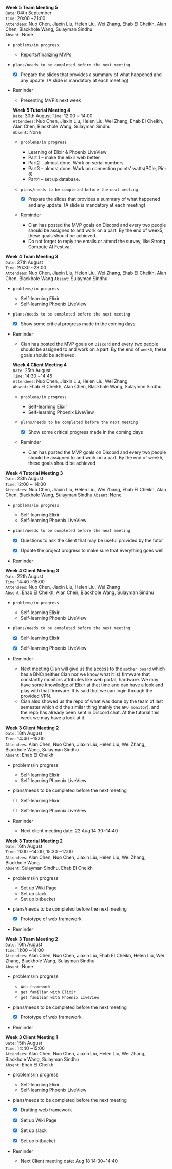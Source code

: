 
**Week 5 Team Meeting 5**  
`Date`: 04th September  
`Time`: 20:00 ~21:00  
`Attendees`: Nuo Chen, Jiaxin Liu, Helen Liu, Wei Zhang, Ehab EI Cheikh, Alan Chen, Blackhole Wang, Sulayman Sindhu  
`Absent`: None


- `problems/in progress`
    -	Reports/finalizing MVPs


- `plans/needs to be completed before the next meeting`
    - [x] Prepare the slides that provides a summary of what happened and any update. (A slide is mandatory at each meeting)

- Reminder
  -	Presenting MVP’s next week

  **Week 5 Tutorial Meeting 4**  
  `Date`: 30th August
  `Time`: 12:00 ~ 14:00  
  `Attendees`: Nuo Chen, Jiaxin Liu, Helen Liu, Wei Zhang, Ehab EI Cheikh, Alan Chen, Blackhole Wang, Sulayman Sindhu  
  `Absent`: None


  - `problems/in progress`
      -	Learning of Elixir & Phoenix LiveView
      - Part 1 – make the elixir web better.
      - Part2 – almost done. Work on serial numbers.
      - Part3 – almost done. Work on connection points’ watts(PCIe, Pin-8)
      - Part4 – set up database.



  - `plans/needs to be completed before the next meeting`
      - [x] Prepare the slides that provides a summary of what happened and any update. (A slide is mandatory at each meeting)

  - Reminder
    -	Cian has posted the MVP goals on Discord and every two people should be assigned to and work on a part. By the end of week5, these goals should be achieved.
    - Do not forget to reply the emails or attend the survey, like Strong Compute AI Festival.

**Week 4 Team Meeting 3**  
`Date`: 27th August  
`Time`: 20:30 ~23:00  
`Attendees`: Nuo Chen, Jiaxin Liu, Helen Liu, Wei Zhang, Ehab EI Cheikh, Alan Chen, Blackhole Wang
`Absent`: Sulayman Sindhu  


- `problems/in progress`
    -	Self-learning Elixir
    -	Self-learning Phoenix LiveView


- `plans/needs to be completed before the next meeting`
    - [x] Show some critical progress made in the coming days

- Reminder
  -	Cian has posted the MVP goals on `Discord` and every two people should be assigned to and work on a part. By the end of `week5`, these goals should be achieved.

  **Week 4 Client Meeting 4**  
  `Date`: 25th August  
  `Time`: 14:30 ~14:45  
  `Attendees`: Nuo Chen, Jiaxin Liu, Helen Liu, Wei Zhang  
  `Absent`: Ehab EI Cheikh, Alan Chen, Blackhole Wang, Sulayman Sindhu  


  - `problems/in progress`
      -	Self-learning Elixir
      -	Self-learning Phoenix LiveView

  - `plans/needs to be completed before the next meeting`
      - [x] Show some critical progress made in the coming days


  - Reminder
    -	Cian has posted the MVP goals on Discord and every two people should be assigned to and work on a part. By the end of week5, these goals should be achieved

**Week 4 Tutorial Meeting 3**  
`Date`: 23th August  
`Time`: 12:00 ~ 14:00  
`Attendees`: Nuo Chen, Jiaxin Liu, Helen Liu, Wei Zhang, Ehab EI Cheikh, Alan Chen, Blackhole Wang, Sulayman Sindhu
`Absent`: None


- `problems/in progress`
    -	Self-learning Elixir
    -	Self-learning Phoenix LiveView


- `plans/needs to be completed before the next meeting`
    - [x] Questions to ask the client that may be useful provided by the tutor
    - [x] Update the project progress to make sure that everything goes well


- Reminder

**Week 4 Client Meeting 3**  
`Date`: 22th August  
`Time`: 14:40 ~15:00  
`Attendees`: Nuo Chen, Jiaxin Liu, Helen Liu, Wei Zhang  
`Absent`: Ehab EI Cheikh, Alan Chen, Blackhole Wang, Sulayman Sindhu  


- `problems/in progress`
    -	Self-learning Elixir
    -	Self-learning Phoenix LiveView


- `plans/needs to be completed before the next meeting`
    - [x] Self-learning Elixir
    - [x] Self-learning Phoenix LiveView


- Reminder
  -	Next meeting Cian will give us the access to the `mother board` which has a BNC(neither Cian nor we know what it is) firmware that constantly monitors attributes like web portal, hardware. We may have some knowledge of Elixir at that time and can have a look and play with that firmware. It is said that we can login through the provided VPN.
  -	Cian also showed us the repo of what was done by the team of last semester which did the similar thing(mainly the `GPU monitor`), and the repo has already been sent in Discord chat. At the tutorial this week we may have a look at it.



**Week 3 Client Meeting 2**  
`Date`: 18th August  
`Time`: 14:40 ~15:00  
`Attendees`: Alan Chen, Nuo Chen, Jiaxin Liu, Helen Liu, Wei Zhang, Blackhole Wang, Sulayman Sindhu  
`Absent`: Ehab EI Cheikh  

- problems/in progress
    -	Self-learning Elixir
    -	Self-learning Phoenix LiveView


- plans/needs to be completed before the next meeting
    - [ ] Self-learning Elixir
    - [ ] Self-learning Phoenix LiveView


- Reminder
  - Next client meeting date: 22 Aug 14:30~14:40

**Week 3 Tutorial Meeting 2**    
`Date`: 16th August  
`Time`: 11:00 ~14:00, 15:30 ~17:00  
`Attendees`: Alan Chen, Nuo Chen, Jiaxin Liu, Helen Liu, Wei Zhang, Blackhole Wang  
`Absent`: Sulayman Sindhu, Ehab EI Cheikh


- problems/in progress
   - Set up	Wiki Page
   - Set up slack
   - Set up bitbucket

- plans/needs to be completed before the next meeting
    - [x] Prototype of web framework

- Reminder

**Week 3 Team Meeting 2**    
`Date`: 16th August  
`Time`: 11:00 ~14:00  
`Attendees`: Alan Chen, Nuo Chen, Jiaxin Liu, Ehab EI Cheikh, Helen Liu, Wei Zhang, Blackhole Wang, Sulayman Sindhu  
`Absent`: None


- problems/in progress
   - `Web framework`
   - `get familiar with Elixir`
   - `get familiar with Phoenix LiveView`


- plans/needs to be completed before the next meeting
    - [x] Prototype of web framework


- Reminder

**Week 3 Client Meeting 1**  
`Date`: 15th August  
`Time`: 14:40 ~15:00  
`Attendees`: Alan Chen, Nuo Chen, Jiaxin Liu, Helen Liu, Wei Zhang, Blackhole Wang, Sulayman Sindhu  
`Absent`: Ehab EI Cheikh

- problems/in progress
    -	Self-learning Elixir
    -	Self-learning Phoenix LiveView


- plans/needs to be completed before the next meeting
    - [x] Drafting web framework
    - [x] Set up	Wiki Page
    - [x] Set up slack
    - [x] Set up bitbucket


- Reminder
  - Next Client meeting date: Aug 18 14:30~14:40
